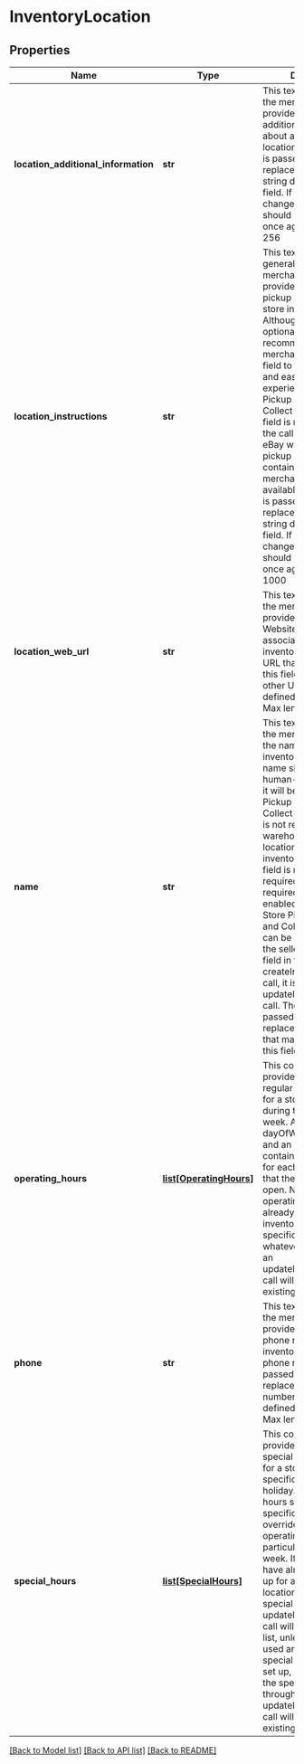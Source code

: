 # InventoryLocation

## Properties
Name | Type | Description | Notes
------------ | ------------- | ------------- | -------------
**location_additional_information** | **str** | This text field is used by the merchant to provide/update additional information about an inventory location. Whatever text is passed in this field will replace the current text string defined for this field. If the text will not change, the same text should be passed in once again. Max length: 256 | [optional] 
**location_instructions** | **str** | This text field is generally used by the merchant to provide/update special pickup instructions for a store inventory location. Although this field is optional, it is recommended that merchants provide this field to create a pleasant and easy pickup experience for In-Store Pickup and Click and Collect orders. If this field is not included in the call request payload, eBay will use the default pickup instructions contained in the merchant&#x27;s profile (if available). Whatever text is passed in this field will replace the current text string defined for this field. If the text will not change, the same text should be passed in once again. Max length: 1000 | [optional] 
**location_web_url** | **str** | This text field is used by the merchant to provide/update the Website address (URL) associated with the inventory location. The URL that is passed in this field will replace any other URL that may be defined for this field. Max length: 512 | [optional] 
**name** | **str** | This text field is used by the merchant to update the name of the inventory location. This name should be a human-friendly name as it will be in In-Store Pickup and Click and Collect listings. A name is not required for warehouse inventory locations. For store inventory locations, this field is not immediately required, but will be required before an offer enabled with the In-Store Pickup or Click and Collect capability can be published. So, if the seller omitted this field in the createInventoryLocation call, it is required for an updateInventoryLocation call. The name that is passed in this field will replace any other name that may be defined for this field. | [optional] 
**operating_hours** | [**list[OperatingHours]**](OperatingHours.md) | This container is used to provide/update the regular operating hours for a store location during the days of the week. A dayOfWeekEnum field and an intervals container will be needed for each day of the week that the store location is open. Note that if operating hours are already set for an inventory location for a specific day of the week, whatever is set through an updateInventoryLocation call will override those existing hours. | [optional] 
**phone** | **str** | This text field is used by the merchant to provide/update the phone number for the inventory location. The phone number that is passed in this field will replace any other phone number that may be defined for this field. Max length: 36 | [optional] 
**special_hours** | [**list[SpecialHours]**](SpecialHours.md) | This container is used to provide/update the special operating hours for a store location on a specific date, such as a holiday. The special hours specified for the specific date will override the normal operating hours for that particular day of the week. If special hours have already been set up for an inventory location, specifying special hours through an updateInventoryLocation call will only add to the list, unless the date(s) used are the same special date(s) already set up, in which case, the special hours set up through the updateInventoryLocation call will override the existing special hours. | [optional] 

[[Back to Model list]](../README.md#documentation-for-models) [[Back to API list]](../README.md#documentation-for-api-endpoints) [[Back to README]](../README.md)

